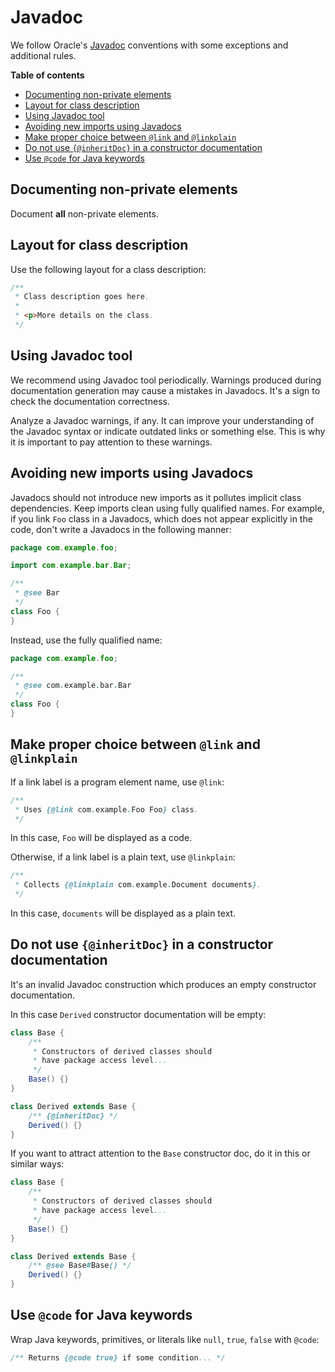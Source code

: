 # Javadoc

We follow Oracle's [Javadoc](https://www.oracle.com/technical-resources/articles/java/javadoc-tool.html) conventions with some exceptions and additional rules.

**Table of contents**

<!-- TOC -->
* [Documenting non-private elements](#documenting-non-private-elements)
* [Layout for class description](#layout-for-class-description)
* [Using Javadoc tool](#using-javadoc-tool)
* [Avoiding new imports using Javadocs](#avoiding-new-imports-using-javadocs)
* [Make proper choice between `@link` and `@linkplain`](#make-proper-choice-between-link-and-linkplain)
* [Do not use `{@inheritDoc}` in a constructor documentation](#do-not-use-inheritdoc-in-a-constructor-documentation)
* [Use `@code` for Java keywords](#use-code-for-java-keywords)
<!-- TOC -->

## Documenting non-private elements

Document **all** non-private elements.

## Layout for class description

Use the following layout for a class description:

```java
/**
 * Class description goes here.
 *
 * <p>More details on the class.
 */
```

## Using Javadoc tool

We recommend using Javadoc tool periodically. Warnings produced during documentation generation may cause a mistakes in Javadocs. It's a sign to check the documentation correctness.

Analyze a Javadoc warnings, if any. It can improve your understanding of the Javadoc syntax or indicate outdated links or something else. This is why it is important to pay attention to these warnings.

## Avoiding new imports using Javadocs

Javadocs should not introduce new imports as it pollutes implicit class dependencies. Keep imports clean using fully qualified names. For example, if you link `Foo` class in a Javadocs, which does not appear explicitly in the code, don't write a Javadocs in the following manner:

```java
package com.example.foo;

import com.example.bar.Bar;

/**
 * @see Bar
 */
class Foo {
}
```

Instead, use the fully qualified name:

```java
package com.example.foo;

/**
 * @see com.example.bar.Bar
 */
class Foo {
}
```

## Make proper choice between `@link` and `@linkplain`

If a link label is a program element name, use `@link`:

```java
/**
 * Uses {@link com.example.Foo Foo} class.
 */
```

In this case, `Foo` will be displayed as a code.

Otherwise, if a link label is a plain text, use `@linkplain`:

```java
/**
 * Collects {@linkplain com.example.Document documents}.
 */
```

In this case, `documents` will be displayed as a plain text.

## Do not use `{@inheritDoc}` in a constructor documentation

It's an invalid Javadoc construction which produces an empty constructor documentation.

In this case `Derived` constructor documentation will be empty:

```java
class Base {
    /** 
     * Constructors of derived classes should
     * have package access level...
     */
    Base() {}
}

class Derived extends Base {
    /** {@inheritDoc} */
    Derived() {}
}
```

If you want to attract attention to the `Base` constructor doc, do it in this or similar ways:

```java
class Base {
    /** 
     * Constructors of derived classes should
     * have package access level...
     */
    Base() {}
}

class Derived extends Base {
    /** @see Base#Base() */
    Derived() {}
}
```

## Use `@code` for Java keywords

Wrap Java keywords, primitives, or literals like `null`, `true`, `false` with `@code`:

```java
/** Returns {@code true} if some condition... */
```
